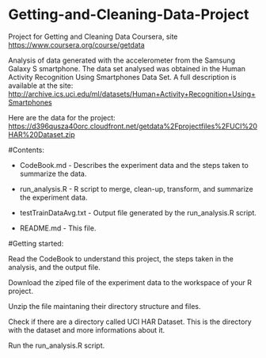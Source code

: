 # Getting-and-Cleaning-Data-Project
Project for Getting and Cleaning Data Coursera, site https://www.coursera.org/course/getdata

Analysis of data generated with the accelerometer from the Samsung Galaxy S smartphone.
The data set analysed was obtained in the Human Activity Recognition Using Smartphones Data Set. A full description is available at the site: http://archive.ics.uci.edu/ml/datasets/Human+Activity+Recognition+Using+Smartphones

Here are the data for the project: https://d396qusza40orc.cloudfront.net/getdata%2Fprojectfiles%2FUCI%20HAR%20Dataset.zip

#Contents:

- CodeBook.md - Describes the experiment data and the steps taken to summarize the data.

- run_analysis.R - R script to merge, clean-up, transform, and summarize the experiment data.

- testTrainDataAvg.txt - Output file generated by the run_analysis.R script.

- README.md - This file.

#Getting started:

Read the CodeBook to understand this project, the steps taken in the analysis, and the output file.

Download the ziped file of the experiment data to the workspace of your R project.

Unzip the file maintaning their directory structure and files.

Check if there are a directory called UCI HAR Dataset. This is the directory with the dataset and more informations about it. 

Run the run_analysis.R script.

